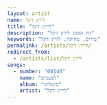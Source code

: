 ```yaml
---
layout: artist
name: לירון דקל
title: "לירון דקל"
description: "דף האמן לירון דקל"
keywords: "שירים, מוזיקה, לירון דקל"
permalink: /artists/לירון-דקל/
redirect_from:
  - /artists/list/לירון דקל
songs:
  - number: "60146"
    name: "לפעמים"
    album: "סינגלים"
    artist: "לירון דקל"
---
```

